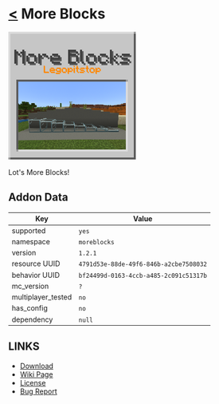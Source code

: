 # [<](../README.md) More Blocks

![alt](pack_icon.png)

Lot's More Blocks!

## Addon Data

| Key                | Value    |
|--------------------|----------|
| supported          | `yes` |
| namespace          | `moreblocks` |
| version            | `1.2.1 ` |
| resource UUID            | `4791d53e-88de-49f6-846b-a2cbe7508032` |
| behavior UUID            | `bf24499d-0163-4ccb-a485-2c091c51317b` |
| mc_version         | `?` |
| multiplayer_tested | `no`     |
| has_config         | `no`     |
| dependency         | `null`   |

## LINKS
- [Download](https://mcpedl.com/more-blocks-add-on/)
- [Wiki Page](https://github.com/legopitstop/addons/wiki/More_Blocks)
- [License](https://legopitstop.weebly.com/license.html)
- [Bug Report](https://github.com/legopitstop/addons/issues)